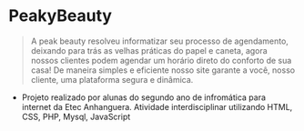 # PeakyBeauty
>A peak beauty resolveu informatizar seu processo de agendamento, deixando para trás as velhas práticas do papel e caneta, 
agora nossos clientes podem agendar um horário direto do conforto de sua casa! 
De maneira simples e eficiente nosso site garante a você, nosso cliente, uma plataforma segura e dinâmica.


* Projeto realizado por alunas do segundo ano de infromática para internet da Etec Anhanguera. Atividade interdisciplinar utilizando HTML, CSS, PHP, Mysql, JavaScript 
